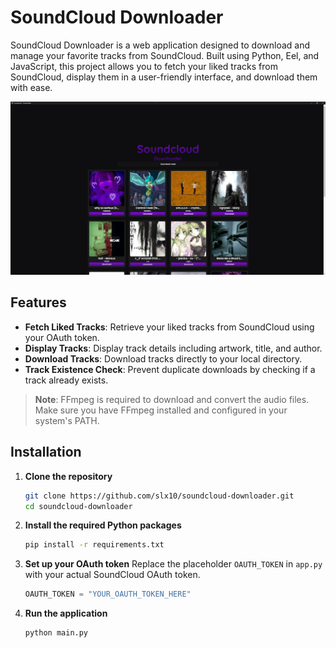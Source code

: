# SoundCloud Downloader

SoundCloud Downloader is a web application designed to download and manage your favorite tracks from SoundCloud. Built using Python, Eel, and JavaScript, this project allows you to fetch your liked tracks from SoundCloud, display them in a user-friendly interface, and download them with ease.

![Showcase](web/img/showcase.jpg)

## Features

- **Fetch Liked Tracks**: Retrieve your liked tracks from SoundCloud using your OAuth token.
- **Display Tracks**: Display track details including artwork, title, and author.
- **Download Tracks**: Download tracks directly to your local directory.
- **Track Existence Check**: Prevent duplicate downloads by checking if a track already exists.

> **Note**: FFmpeg is required to download and convert the audio files. Make sure you have FFmpeg installed and configured in your system's PATH.

## Installation

1. **Clone the repository**
   ```sh
   git clone https://github.com/slx10/soundcloud-downloader.git
   cd soundcloud-downloader
   ```

2. **Install the required Python packages**
   ```sh
   pip install -r requirements.txt
   ```

3. **Set up your OAuth token**
   Replace the placeholder `OAUTH_TOKEN` in `app.py` with your actual SoundCloud OAuth token.
   ```python
   OAUTH_TOKEN = "YOUR_OAUTH_TOKEN_HERE"
   ```

4. **Run the application**
   ```sh
   python main.py
   ```
